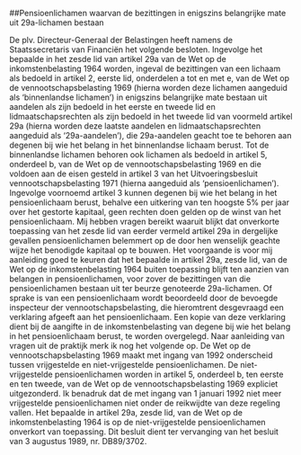 <meta http-equiv='Content-Type' content='text/html; charset=utf-8' />

##Pensioenlichamen waarvan de bezittingen in enigszins belangrijke mate uit 29a-lichamen bestaan

De plv. Directeur-Generaal der Belastingen heeft namens de Staatssecretaris van Financiën het volgende besloten.     Ingevolge het bepaalde in het zesde lid van artikel 29a van de Wet op de inkomstenbelasting 1964 worden, ingeval de bezittingen van een lichaam als bedoeld in artikel 2, eerste lid, onderdelen a tot en met e, van de Wet op de vennootschapsbelasting 1969 (hierna worden deze lichamen aangeduid als ‘binnenlandse lichamen’) in enigszins belangrijke mate bestaan uit aandelen als zijn bedoeld in het eerste en tweede lid en lidmaatschapsrechten als zijn bedoeld in het tweede lid van voormeld artikel 29a (hierna worden deze laatste aandelen en lidmaatschapsrechten aangeduid als ‘29a-aandelen’), die 29a-aandelen geacht toe te behoren aan degenen bij wie het belang in het binnenlandse lichaam berust. Tot de binnenlandse lichamen behoren ook lichamen als bedoeld in artikel 5, onderdeel b, van de Wet op de vennootschapsbelasting 1969 en die voldoen aan de eisen gesteld in artikel 3 van het Uitvoeringsbesluit vennootschapsbelasting 1971 (hierna aangeduid als ‘pensioenlichamen’). Ingevolge voornoemd artikel 3 kunnen degenen bij wie het belang in het pensioenlichaam berust, behalve een uitkering van ten hoogste 5% per jaar over het gestorte kapitaal, geen rechten doen gelden op de winst van het pensioenlichaam. Mij hebben vragen bereikt waaruit blijkt dat onverkorte toepassing van het zesde lid van eerder vermeld artikel 29a in dergelijke gevallen pensioenlichamen belemmert op de door hen wenselijk geachte wijze het benodigde kapitaal op te bouwen. Het voorgaande is voor mij aanleiding goed te keuren dat het bepaalde in artikel 29a, zesde lid, van de Wet op de inkomstenbelasting 1964 buiten toepassing blijft ten aanzien van belangen in pensioenlichamen, voor zover de bezittingen van die pensioenlichamen bestaan uit ter beurze genoteerde 29a-lichamen. Of sprake is van een pensioenlichaam wordt beoordeeld door de bevoegde inspecteur der vennootschapsbelasting, die hieromtrent desgevraagd een verklaring afgeeft aan het pensioenlichaam. Een kopie van deze verklaring dient bij de aangifte in de inkomstenbelasting van degene bij wie het belang in het pensioenlichaam berust, te worden overgelegd. Naar aanleiding van vragen uit de praktijk merk ik nog het volgende op. De Wet op de vennootschapsbelasting 1969 maakt met ingang van 1992 onderscheid tussen vrijgestelde en niet-vrijgestelde pensioenlichamen. De niet-vrijgestelde pensioenlichamen worden in artikel 5, onderdeel b, ten eerste en ten tweede, van de Wet op de vennootschapsbelasting 1969 expliciet uitgezonderd. Ik benadruk dat de met ingang van 1 januari 1992 niet meer vrijgestelde pensioenlichamen niet onder de reikwijdte van deze regeling vallen. Het bepaalde in artikel 29a, zesde lid, van de Wet op de inkomstenbelasting 1964 is op de niet-vrijgestelde pensioenlichamen onverkort van toepassing. Dit besluit dient ter vervanging van het besluit van 3 augustus 1989, nr. DB89/3702.    
